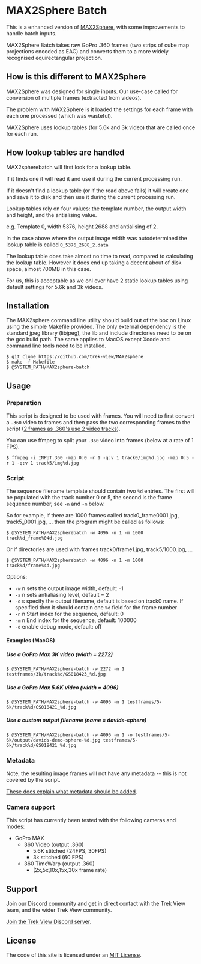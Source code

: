 # MAX2Sphere Batch

This is a enhanced version of [MAX2Sphere](https://github.com/trek-view/max2sphere), with some improvements to handle batch inputs.

MAX2Sphere Batch takes raw GoPro .360 frames (two strips of cube map projections encoded as EAC) and converts them to a more widely recognised equirectangular projection.

## How is this different to MAX2Sphere

MAX2Sphere was designed for single inputs. Our use-case called for conversion of multiple frames (extracted from videos).

The problem with MAX2Sphere is it loaded the settings for each frame with each one processed (which was wasteful).

MAX2Sphere uses lookup tables (for 5.6k and 3k video) that are called once for each run.

## How lookup tables are handled

MAX2spherebatch will first look for a lookup table.

If it finds one it will read it and use it during the current processing run.

If it doesn't find a lookup table (or if the read above fails) it will create one and save it to disk and then use it during the current processing run.

Lookup tables rely on four values: the template number, the output width and height, and the antialising value.

e.g. Template 0, width 5376, height 2688 and antialising of 2.

In the case above where the output image width was autodetermined the lookup table is called `0_5376_2688_2.data`

The lookup table does take almost no time to read, compared to calculating the lookup table. However it does end up taking a decent about of disk space, almost 700MB in this case.

For us, this is acceptable as we onl ever have 2 static lookup tables using default settings for 5.6k and 3k videos.


## Installation

The MAX2sphere command line utility should build out of the box on Linux using the simple Makefile provided. The only external dependency is the standard jpeg library (libjpeg), the lib and include directories need to be on the gcc build path. The same applies to MacOS except Xcode and command line tools need to be installed.

```
$ git clone https://github.com/trek-view/MAX2sphere
$ make -f Makefile
$ @SYSTEM_PATH/MAX2sphere-batch
```

## Usage

### Preparation

This script is designed to be used with frames. You will need to first convert a `.360` video to frames and then pass the two corresponding frames to the script ([2 frames as .360's use 2 video tracks](https://www.trekview.org/blog/2021/reverse-engineering-gopro-360-file-format-part-1/)).

You can use ffmpeg to split your `.360` video into frames (below at a rate of 1 FPS).

```
$ ffmpeg -i INPUT.360 -map 0:0 -r 1 -q:v 1 track0/img%d.jpg -map 0:5 -r 1 -q:v 1 track5/img%d.jpg
```

### Script

The sequence filename template should contain two `%d` entries. The first will be populated with the track number 0 or 5, the second is the frame sequence number, see `-n` and `-m` below.

So for example, if there are 1000 frames called track0_frame0001.jpg, track5_0001.jpg, ... then the program might be called as follows:

```
$ @SYSTEM_PATH/MAX2spherebatch -w 4096 -n 1 -m 1000 track%d_frame%04d.jpg
```

Or if directories are used with frames track0/frame1.jpg, track5/1000.jpg, ...

```
$ @SYSTEM_PATH/MAX2spherebatch -w 4096 -n 1 -m 1000 track%d/frame%4d.jpg
```

Options:

* `-w` n sets the output image width, default: -1
* `-a` n sets antialiasing level, default = 2
* `-o` s specify the output filename, default is based on track0 name. If specified then it should contain one `%d` field for the frame number
* `-n` n Start index for the sequence, default: 0
* `-m` n End index for the sequence, default: 100000
* `-d` enable debug mode, default: off

#### Examples (MacOS)

##### Use a GoPro Max 3K video (width = 2272)

```
$ @SYSTEM_PATH/MAX2sphere-batch -w 2272 -n 1 testframes/3k/track%d/GS018423_%d.jpg
```

##### Use a GoPro Max 5.6K video (width = 4096)

```
$ @SYSTEM_PATH/MAX2sphere-batch -w 4096 -n 1 testframes/5-6k/track%d/GS018421_%d.jpg
```

##### Use a custom output filename (name = davids-sphere)

```
$ @SYSTEM_PATH/MAX2sphere-batch -w 4096 -n 1 -o testframes/5-6k/output/davids-demo-sphere-%d.jpg testframes/5-6k/track%d/GS018421_%d.jpg
```

### Metadata

Note, the resulting image frames will not have any metadata -- this is not covered by the script.

[These docs explain what metadata should be added](https://guides.trekview.org/explorer/developer-docs/sequence-functions/process#videos-360s).

### Camera support

This script has currently been tested with the following cameras and modes:

* GoPro MAX
	* 360 Video (output .360)
		* 5.6K stitched (24FPS, 30FPS)
		* 3k stitched (60 FPS)
	* 360 TimeWarp (output .360)
		* (2x,5x,10x,15x,30x frame rate)

## Support

Join our Discord community and get in direct contact with the Trek View team, and the wider Trek View community.

[Join the Trek View Discord server](https://discord.gg/ZVk7h9hCfw).

## License

The code of this site is licensed under an [MIT License](/LICENSE).